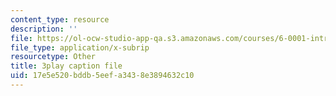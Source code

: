 ```yaml
---
content_type: resource
description: ''
file: https://ol-ocw-studio-app-qa.s3.amazonaws.com/courses/6-0001-introduction-to-computer-science-and-programming-in-python-fall-2016/17e5e520bddb5eefa3438e3894632c10_zYVWQpCitKQ.srt
file_type: application/x-subrip
resourcetype: Other
title: 3play caption file
uid: 17e5e520-bddb-5eef-a343-8e3894632c10
---
```

